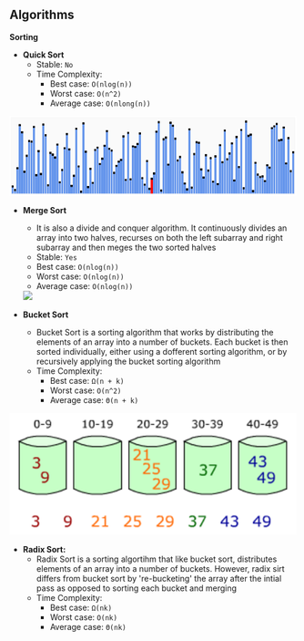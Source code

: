 
## Algorithms
**Sorting**

* **Quick Sort**
  * Stable: ```No```
  * Time Complexity:
    * Best case: ```O(nlog(n))```
    * Worst case: ```O(n^2)```
    * Average case: ```O(nlong(n))```
 <img src ="https://github.com/Kranthi-Guribilli/Daily-Byte/blob/main/images/quicksort.gif" />

* **Merge Sort**
  * It is also a divide and conquer algorithm. It continuously divides an array into two halves, recurses on both the left subarray and right subarray and then meges the two sorted halves
  * Stable: ```Yes```
  * Best case: ```O(nlog(n))```
  * Worst case: ```O(nlog(n))```
  * Average case: ```O(nlog(n))```
  <img src ="https://github.com/Kranthi-Guribilli/Daily-Byte/blob/main/images/mergesort.gif" />

* **Bucket Sort**
  * Bucket Sort is a sorting algorithm that works by distributing the elements of an array into a number of buckets. Each bucket is then sorted individually, either using a dofferent sorting algorithm, or by recursively applying the bucket sorting algorithm
  * Time Complexity:
    * Best case: ```Ω(n + k)```
    * Worst case: ```O(n^2)```
    * Average case: ```Θ(n + k)```
 <img src ="https://github.com/Kranthi-Guribilli/Daily-Byte/blob/main/images/bucketsort.png"/>

* **Radix Sort:**
  * Radix Sort is a sorting algortihm that like bucket sort, distributes elements of an array into a number of buckets. However, radix sirt differs from bucket sort by 're-bucketing' the array after the intial pass as opposed to sorting each bucket and merging
  * Time Complexity:
    * Best case: ```Ω(nk)```
    * Worst case: ```O(nk)```
    * Average case: ```Θ(nk)```
      
